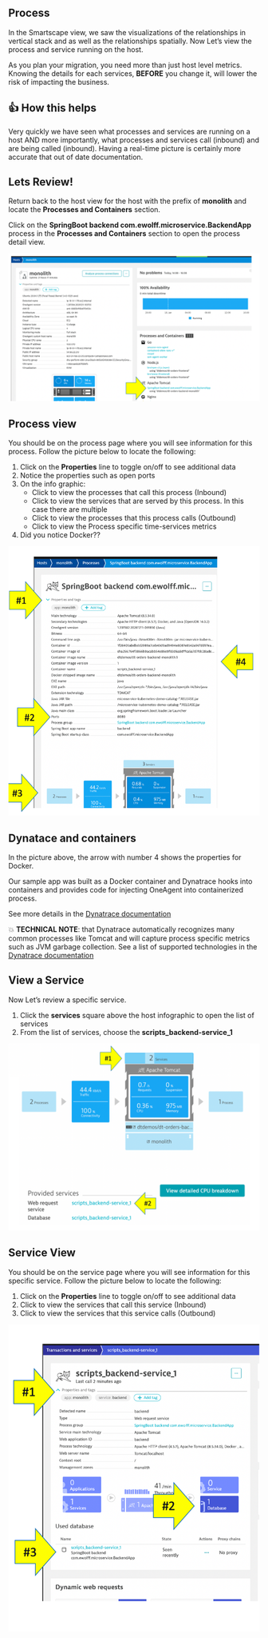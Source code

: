 ## Process

In the Smartscape view, we saw the visualizations of the relationships in vertical stack and as well as the relationships spatially. Now Let’s view the process and service running on the host.

As you plan your migration, you need more than just host level metrics.  Knowing the details for each services, **BEFORE** you change it, will lower the risk of impacting the business.

## 👍 How this helps

Very quickly we have seen what processes and services are running on a host AND more importantly, what processes and services call (inbound) and are being called (inbound).  Having a real-time picture is certainly more accurate that out of date documentation.

## Lets Review!

Return back to the host view for the host with the prefix of **monolith** and locate the **Processes and Containers** section.

Click on the **SpringBoot backend com.ewolff.microservice.BackendApp** process in the **Processes and Containers** section to open the process detail view.

![image](../../../assets/images/lab1-host-process.png)

## Process view

You should be on the process page where you will see information for this process.  Follow the picture below to locate the following:

1. Click on the **Properties** line to toggle on/off to see additional data 
1. Notice the properties such as open ports
1. On the info graphic:
    * Click to view the processes that call this process (Inbound)
    * Click to view the services that are served by this process. In this case there are multiple
    * Click to view the processes that this process calls (Outbound)
    * Click to view the Process specific time-services metrics
1. Did you notice Docker??

![image](../../../assets/images/lab1-process-view.png)

## Dynatace and containers

In the picture above, the arrow with number 4 shows the properties for Docker.

Our sample app was built as a Docker container and Dynatrace hooks into containers and provides code for injecting OneAgent into containerized process.  

See more details in the [Dynatrace documentation](https://www.dynatrace.com/support/help/technology-support/cloud-platforms/other-platforms/docker/basic-concepts/how-dynatrace-monitors-containers/)

💥 **TECHNICAL NOTE**: that Dynatrace automatically recognizes many common processes like Tomcat and will capture process specific metrics such as JVM garbage collection. See a list of supported technologies in the [Dynatrace documentation](https://www.dynatrace.com/support/help/technology-support/supported-technologies-and-versions)

## View a Service

Now Let’s review a specific service.

1. Click the **services** square above the host infographic to open the list of services
1. From the list of services, choose the **scripts_backend-service_1**

![image](../../../assets/images/lab1-process-view-list.png)

## Service View

You should be on the service page where you will see information for this specific service.  Follow the picture below to locate the following:

1. Click on the **Properties** line to toggle on/off to see additional data
1. Click to view the services that call this service (Inbound)
1. Click to view the services that this service calls (Outbound)

![image](../../../assets/images/lab1-service-view.png)
